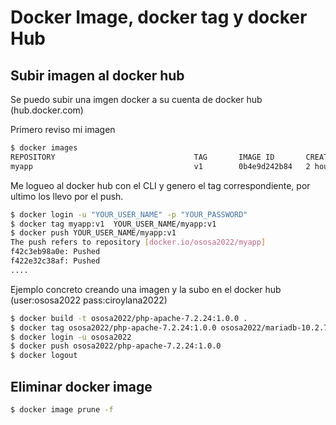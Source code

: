 # Docker Image, docker tag y docker Hub

## Subir imagen al docker hub

Se puedo subir una imgen docker a su cuenta de docker hub (hub.docker.com) 

Primero reviso mi imagen

```bash
$ docker images
REPOSITORY                               TAG       IMAGE ID       CREATED 
myapp                                    v1        0b4e9d242b84   2 hours 
```

Me logueo al docker hub con el CLI y genero el tag correspondiente, por ultimo los llevo por el push.

```bash
$ docker login -u "YOUR_USER_NAME" -p "YOUR_PASSWORD"
$ docker tag myapp:v1  YOUR_USER_NAME/myapp:v1
$ docker push YOUR_USER_NAME/myapp:v1
The push refers to repository [docker.io/ososa2022/myapp]
f42c3eb98a0e: Pushed 
f422e32c38af: Pushed 
....
```

Ejemplo concreto  creando una imagen y la subo en el docker hub (user:ososa2022 pass:ciroylana2022)

```bash
$ docker build -t ososa2022/php-apache-7.2.24:1.0.0 .
$ docker tag ososa2022/php-apache-7.2.24:1.0.0 ososa2022/mariadb-10.2.7:1.0.0
$ docker login -u ososa2022
$ docker push ososa2022/php-apache-7.2.24:1.0.0 
$ docker logout
```

## Eliminar docker image

```bash
$ docker image prune -f
```
